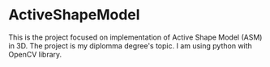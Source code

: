 # ActiveShapeModel

This is the project focused on implementation of Active Shape Model (ASM) in 3D.
The project is my diplomma degree's topic.
I am using python with OpenCV library.